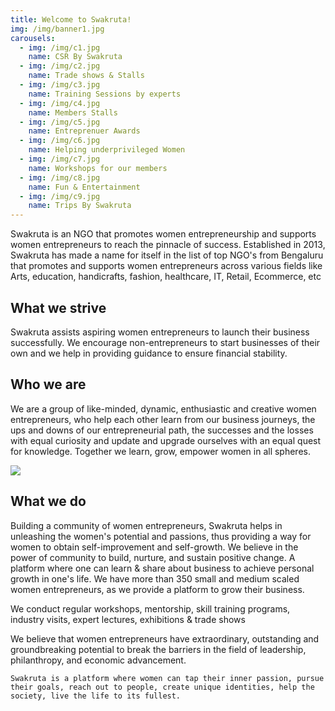 ```yaml
---
title: Welcome to Swakruta!
img: /img/banner1.jpg
carousels: 
  - img: /img/c1.jpg
    name: CSR By Swakruta
  - img: /img/c2.jpg
    name: Trade shows & Stalls
  - img: /img/c3.jpg
    name: Training Sessions by experts
  - img: /img/c4.jpg
    name: Members Stalls
  - img: /img/c5.jpg
    name: Entreprenuer Awards
  - img: /img/c6.jpg
    name: Helping underprivileged Women
  - img: /img/c7.jpg
    name: Workshops for our members
  - img: /img/c8.jpg
    name: Fun & Entertainment
  - img: /img/c9.jpg
    name: Trips By Swakruta
---
```


Swakruta is an NGO that promotes women entrepreneurship and supports women entrepreneurs to reach the pinnacle of success. Established in 2013, Swakruta has made a name for itself in the list of top NGO's from Bengaluru that promotes and supports women entrepreneurs across various fields like Arts, education, handicrafts, fashion, healthcare, IT, Retail, Ecommerce, etc

## What we strive

Swakruta assists aspiring women entrepreneurs to launch their business successfully. We encourage non-entrepreneurs to start businesses of their own and we help in providing guidance to ensure financial stability.

## Who we are

We are a group of like-minded, dynamic, enthusiastic and creative women entrepreneurs, who help each other learn from our business journeys, the ups and downs of our entrepreneurial path, the successes and the losses with equal curiosity and update and upgrade ourselves with an equal quest for knowledge. Together we learn, grow, empower women in all spheres.

![](http://www.swakruta.in/static/aba7d500678fdedf56b46a4db447934f/f83ab/ad_swakruta2019_35.jpg)

## What we do

Building a community of women entrepreneurs, Swakruta helps in unleashing the women's potential and passions, thus providing a way for women to obtain self-improvement and self-growth. We believe in the power of community to build, nurture, and sustain positive change. A platform where one can learn & share about business to achieve personal growth in one's life.
We have more than 350 small and medium scaled women entrepreneurs, as we provide a platform to grow their business.

We conduct regular workshops, mentorship, skill training programs, industry visits, expert lectures, exhibitions & trade shows

We believe that women entrepreneurs have extraordinary, outstanding and groundbreaking potential to break the barriers in the field of leadership, philanthropy, and economic advancement.

`Swakruta is a platform where women can tap their inner passion, pursue their goals, reach out to people, create unique identities, help the society, live the life to its fullest.`
